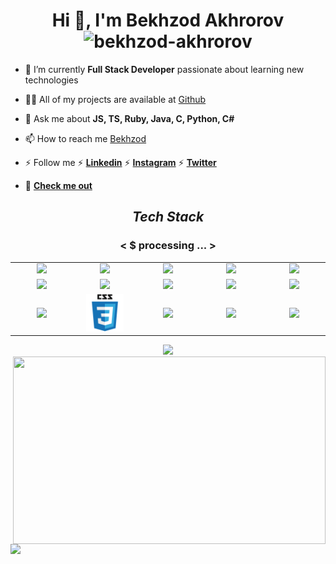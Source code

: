 <h1 align="center">Hi 👋, I'm Bekhzod Akhrorov  <img src="https://komarev.com/ghpvc/?username=Bekhzod96&color=blueviolet" alt="bekhzod-akhrorov" /></h1>
<p align="center"> </p>

- 🔭 I’m currently **Full Stack Developer** passionate about learning new technologies

- 👨‍💻 All of my projects are available at [Github](https://github.com/Bekhzod96)

- 💬 Ask me about **JS, TS, Ruby, Java, C, Python, C#**

- 📫 How to reach me [Bekhzod](https://bekhzod.web.app/)

- ⚡ Follow me ⚡ **[Linkedin](https://www.linkedin.com/in/bekhzod-akhrorov/)**  ⚡ **[Instagram](https://www.instagram.com/begzodahrorov/)** ⚡  **[Twitter](https://twitter.com/25d47e8987f740b)**


- 👨‍  **[Check me out](https://bekhzod.web.app/)**
<h2 align='center'><i>Tech Stack</i></h2>

<h3 align="center">&lt; $ processing ... &gt;</h3>
<table width="100">
<tr>
    <td align='center' width="190">
        <img src="https://upload.wikimedia.org/wikipedia/commons/7/73/Javascript-736400_960_720.png" width="60">
    </td>
    <td align='center' width="190">
        <img src="https://www.vectorlogo.zone/logos/typescriptlang/typescriptlang-icon.svg">
    </td>
    <td align='center' width="190">
        <img src="https://user-images.githubusercontent.com/68724228/119315331-5cea3780-bc93-11eb-9bbf-bc2c9f083e00.png" width="60">
    </td>
     <td align='center' width="190">
        <img src="https://logosvector.net/wp-content/uploads/2013/03/java-eps-vector-logo.png" width="60">
    </td>
    <td align='center' width="190">
        <img src="https://upload.wikimedia.org/wikipedia/commons/f/f1/Ruby_logo.png" width="60">
    </td>
</tr>
<tr>
    <td align='center'>
        <img src="https://seeklogo.com/images/N/nestjs-logo-09342F76C0-seeklogo.com.png" width="60">
    </td>
    <td align='center'>
        <img src="https://www.wizcase.com/wp-content/uploads/2022/02/Docker-Logo.png" >
    </td>
    <td align='center'>
        <img src="https://user-images.githubusercontent.com/68724228/119316381-85266600-bc94-11eb-97ed-3dafb4eb7a43.png" width="80">
    </td>
    <td align='center'>
        <img src="https://1000logos.net/wp-content/uploads/2020/08/MongoDB-Logo.png">
    </td>
    <td align='center'>
      <img src="https://upload.wikimedia.org/wikipedia/commons/thumb/2/29/Postgresql_elephant.svg/1200px-Postgresql_elephant.svg.png" width="60">
    </td>
</tr>
<tr>
    <td align='center'>
        <img src="https://git-scm.com/images/logos/downloads/Git-Icon-1788C.png" width="60">
    </td>
    <td align='center'>
        <img src="https://raw.githubusercontent.com/devicons/devicon/0d6c64dbbf311879f7d563bfc3ccf559f9ed111c/icons/css3/css3-original-wordmark.svg" width="60">
    </td>
    <td align='center'>
        <img src="https://upload.wikimedia.org/wikipedia/commons/thumb/9/96/Sass_Logo_Color.svg/1200px-Sass_Logo_Color.svg.png" width="60">
    </td>
    <td align='center'>
        <img src="https://www.vectorlogo.zone/logos/firebase/firebase-ar21.svg">
    </td>
    <td align='center'>
        <img src="https://download.logo.wine/logo/Amazon_Web_Services/Amazon_Web_Services-Logo.wine.png" width="60">
    </td>
</tr>

</table>

  
</p>
<p align="center">
<img height="300px" src="https://github-readme-stats.vercel.app/api/top-langs/?username=Bekhzod96&theme=synthwave">
<img align="right" height="300px" width="500px" src="https://github-readme-streak-stats.herokuapp.com/?user=Bekhzod96&theme=synthwave">
</p>
<img height="300px" src="http://activity-graph.herokuapp.com/graph?username=Bekhzod96&bg_color=2B213A&color=E5289E&line=DA5B0B&point=E1E8EB96">
